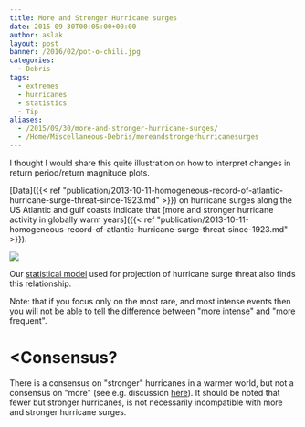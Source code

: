 ```yaml
---
title: More and Stronger Hurricane surges
date: 2015-09-30T00:05:00+00:00
author: aslak
layout: post
banner: /2016/02/pot-o-chili.jpg
categories:
  - Debris
tags:
  - extremes
  - hurricanes
  - statistics
  - Tip
aliases:
  - /2015/09/30/more-and-stronger-hurricane-surges/
  - /Home/Miscellaneous-Debris/moreandstrongerhurricanesurges
---
```

I thought I would share this quite illustration on how to interpret changes in return period/return magnitude plots.
  
[Data]({{< ref "publication/2013-10-11-homogeneous-record-of-atlantic-hurricane-surge-threat-since-1923.md" >}}) on hurricane surges along the US Atlantic and gulf coasts indicate that [more and stronger hurricane activity in globally warm years]({{< ref "publication/2013-10-11-homogeneous-record-of-atlantic-hurricane-surge-threat-since-1923.md" >}}).
  
![](/2016/02/moreandstronger.png)
  
Our [statistical model](/Home/PDFs/Announcements/projectedatlantichurricanesurgethreatfromrisingtemperatures) used for projection of hurricane surge threat also finds this relationship.
  
Note: that if you focus only on the most rare, and most intense events then you will not be able to tell the difference between "more intense" and "more frequent".
  
# <Consensus?
  
There is a consensus on "stronger" hurricanes in a warmer world, but not a consensus on "more" (see e.g. discussion [here](http://www.climatecentral.org/news/study-projects-more-frequent-and-stronger-hurricanes-worldwide-16204)). It should be noted that fewer but stronger hurricanes, is not necessarily incompatible with more and stronger hurricane surges.

